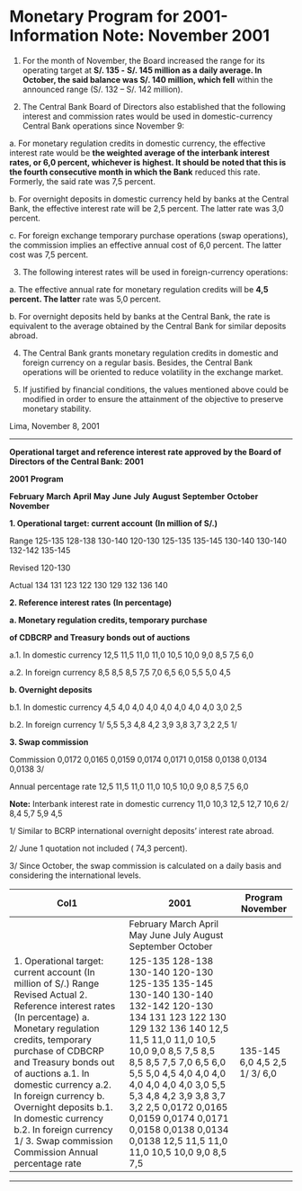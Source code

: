 # Monetary Program for 2001- Information Note: November 2001

1. For the month of November, the Board increased the range for its operating target at **S/. 135 -**
**S/. 145 million as a daily average. In October, the said balance was S/. 140 million, which fell**
within the announced range (S/. 132 – S/. 142 million).

2. The Central Bank Board of Directors also established that the following interest and
commission rates would be used in domestic-currency Central Bank operations since
November 9:

a. For monetary regulation credits in domestic currency, the effective interest rate would be
**the weighted average of the interbank interest rates, or 6,0 percent, whichever is**
**highest. It should be noted that this is the fourth consecutive month in which the Bank**
reduced this rate. Formerly, the said rate was 7,5 percent.

b. For overnight deposits in domestic currency held by banks at the Central Bank, the
effective interest rate will be 2,5 percent. The latter rate was 3,0 percent.

c. For foreign exchange temporary purchase operations (swap operations), the commission
implies an effective annual cost of 6,0 percent. The latter cost was 7,5 percent.

3. The following interest rates will be used in foreign-currency operations:

a. The effective annual rate for monetary regulation credits will be **4,5 percent. The latter**
rate was 5,0 percent.

b. For overnight deposits held by banks at the Central Bank, the rate is equivalent to the
average obtained by the Central Bank for similar deposits abroad.

4. The Central Bank grants monetary regulation credits in domestic and foreign currency on a
regular basis. Besides, the Central Bank operations will be oriented to reduce volatility in the
exchange market.

5. If justified by financial conditions, the values mentioned above could be modified in order to
ensure the attainment of the objective to preserve monetary stability.

Lima, November 8, 2001


-----

**Operational target and reference interest rate approved by the Board of Directors of the Central Bank: 2001**

**2001** **Program**

**February** **March** **April** **May** **June** **July** **August** **September** **October** **November**

**1. Operational target: current account**
**(In million of S/.)**

Range 125-135 128-138 130-140 120-130 125-135 135-145 130-140 130-140 132-142 135-145

Revised 120-130

Actual 134 131 123 122 130 129 132 136 140

**2. Reference interest rates**
**(In percentage)**

**a. Monetary regulation credits, temporary purchase**

**of CDBCRP and Treasury bonds out of auctions**

a.1. In domestic currency    12,5 11,5 11,0 11,0 10,5 10,0 9,0 8,5 7,5 6,0

a.2. In foreign currency 8,5 8,5 8,5 7,5 7,0 6,5 6,0 5,5 5,0 4,5

**b. Overnight deposits**

b.1. In domestic currency    4,5 4,0 4,0 4,0 4,0 4,0 4,0 4,0 3,0 2,5

b.2. In foreign currency 1/ 5,5 5,3 4,8 4,2 3,9 3,8 3,7 3,2 2,5 1/

**3. Swap commission**

Commission 0,0172 0,0165 0,0159 0,0174 0,0171 0,0158 0,0138 0,0134 0,0138 3/

Annual percentage rate 12,5 11,5 11,0 11,0 10,5 10,0 9,0 8,5 7,5 6,0

**Note:**
Interbank interest rate in domestic currency 11,0 10,3 12,5 12,7 10,6 2/ 8,4 5,7 5,9 4,5

1/ Similar to BCRP international overnight deposits’ interest rate abroad.

2/ June 1 quotation not included ( 74,3 percent).

3/ Since October, the swap commission is calculated on a daily basis and considering the international levels.

|Col1|2001|Program November|
|---|---|---|
||February March April May June July August September October||
|1. Operational target: current account (In million of S/.) Range Revised Actual 2. Reference interest rates (In percentage) a. Monetary regulation credits, temporary purchase of CDBCRP and Treasury bonds out of auctions a.1. In domestic currency a.2. In foreign currency b. Overnight deposits b.1. In domestic currency b.2. In foreign currency 1/ 3. Swap commission Commission Annual percentage rate|125-135 128-138 130-140 120-130 125-135 135-145 130-140 130-140 132-142 120-130 134 131 123 122 130 129 132 136 140 12,5 11,5 11,0 11,0 10,5 10,0 9,0 8,5 7,5 8,5 8,5 8,5 7,5 7,0 6,5 6,0 5,5 5,0 4,5 4,0 4,0 4,0 4,0 4,0 4,0 4,0 3,0 5,5 5,3 4,8 4,2 3,9 3,8 3,7 3,2 2,5 0,0172 0,0165 0,0159 0,0174 0,0171 0,0158 0,0138 0,0134 0,0138 12,5 11,5 11,0 11,0 10,5 10,0 9,0 8,5 7,5|135-145 6,0 4,5 2,5 1/ 3/ 6,0|


-----

